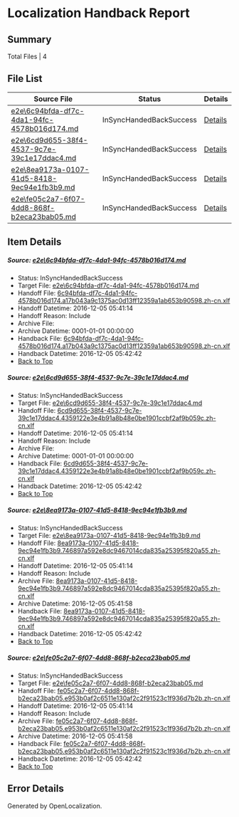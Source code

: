 # <a name='report-top'></a> Localization Handback Report

## Summary
 Total Files | 4

## File List
 Source File | Status | Details 
 ----------- | ------ | ------- 
 [e2e\6c94bfda-df7c-4da1-94fc-4578b016d174.md](https://github.com/OpenLocalizationTestOrg/ol-test0/blob/b7ec49da1438d292e623f0a41afa951d545932ed/e2e/6c94bfda-df7c-4da1-94fc-4578b016d174.md) | InSyncHandedBackSuccess | [Details](#a36c260c67f63920fab24b8d62ffdfb4b100eb7a5)
 [e2e\6cd9d655-38f4-4537-9c7e-39c1e17ddac4.md](https://github.com/OpenLocalizationTestOrg/ol-test0/blob/b7ec49da1438d292e623f0a41afa951d545932ed/e2e/6cd9d655-38f4-4537-9c7e-39c1e17ddac4.md) | InSyncHandedBackSuccess | [Details](#ced51935e557966c00880c799bc2e76643ceaad26)
 [e2e\8ea9173a-0107-41d5-8418-9ec94e1fb3b9.md](https://github.com/OpenLocalizationTestOrg/ol-test0/blob/b7ec49da1438d292e623f0a41afa951d545932ed/e2e/8ea9173a-0107-41d5-8418-9ec94e1fb3b9.md) | InSyncHandedBackSuccess | [Details](#668214cc5b652a09abfd7be8ef74758f059b282d7)
 [e2e\fe05c2a7-6f07-4dd8-868f-b2eca23bab05.md](https://github.com/OpenLocalizationTestOrg/ol-test0/blob/b7ec49da1438d292e623f0a41afa951d545932ed/e2e/fe05c2a7-6f07-4dd8-868f-b2eca23bab05.md) | InSyncHandedBackSuccess | [Details](#efd83e92c9525360c9b39fa9805c6e33eb07bf5d12)

## Item Details
##### <a name='a36c260c67f63920fab24b8d62ffdfb4b100eb7a5'></a> Source: [e2e\6c94bfda-df7c-4da1-94fc-4578b016d174.md](https://github.com/OpenLocalizationTestOrg/ol-test0/blob/b7ec49da1438d292e623f0a41afa951d545932ed/e2e/6c94bfda-df7c-4da1-94fc-4578b016d174.md)
* Status: InSyncHandedBackSuccess
* Target File: [e2e\6c94bfda-df7c-4da1-94fc-4578b016d174.md](https://github.com/OpenLocalizationTestOrg/ol-test0-zhcn/blob/79c3ad7831516cf2bb92bb2ac7a0b6f800509385/e2e/6c94bfda-df7c-4da1-94fc-4578b016d174.md)
* Handoff File: [6c94bfda-df7c-4da1-94fc-4578b016d174.a17b043a9c1375ac0d13ff12359a1ab653b90598.zh-cn.xlf](https://github.com/OpenLocalizationTestOrg/ol-test0-handoff/blob/8386e60e831bec575334d9f9e59f258caa063116/ol-handoff/OpenLocalizationTestOrg/ol-test0-zhcn/shujia/ht/6c94bfda-df7c-4da1-94fc-4578b016d174.a17b043a9c1375ac0d13ff12359a1ab653b90598.zh-cn.xlf)
* Handoff Datetime: 2016-12-05 05:41:14
* Handoff Reason: Include
* Archive File: 
* Archive Datetime: 0001-01-01 00:00:00
* Handback File: [6c94bfda-df7c-4da1-94fc-4578b016d174.a17b043a9c1375ac0d13ff12359a1ab653b90598.zh-cn.xlf](https://github.com/OpenLocalizationTestOrg/ol-test0-handback/blob/0ebac21d0e0262f728221a8fff4eb1c28d6409dd/ol-handback/OpenLocalizationTestOrg/ol-test0-zhcn/shujia/ht/6c94bfda-df7c-4da1-94fc-4578b016d174.a17b043a9c1375ac0d13ff12359a1ab653b90598.zh-cn.xlf)
* Handback Datetime: 2016-12-05 05:42:42
* [Back to Top](#report-top)

##### <a name='ced51935e557966c00880c799bc2e76643ceaad26'></a> Source: [e2e\6cd9d655-38f4-4537-9c7e-39c1e17ddac4.md](https://github.com/OpenLocalizationTestOrg/ol-test0/blob/b7ec49da1438d292e623f0a41afa951d545932ed/e2e/6cd9d655-38f4-4537-9c7e-39c1e17ddac4.md)
* Status: InSyncHandedBackSuccess
* Target File: [e2e\6cd9d655-38f4-4537-9c7e-39c1e17ddac4.md](https://github.com/OpenLocalizationTestOrg/ol-test0-zhcn/blob/79c3ad7831516cf2bb92bb2ac7a0b6f800509385/e2e/6cd9d655-38f4-4537-9c7e-39c1e17ddac4.md)
* Handoff File: [6cd9d655-38f4-4537-9c7e-39c1e17ddac4.4359122e3e4b91a8b48e0be1901ccbf2af9b059c.zh-cn.xlf](https://github.com/OpenLocalizationTestOrg/ol-test0-handoff/blob/8386e60e831bec575334d9f9e59f258caa063116/ol-handoff/OpenLocalizationTestOrg/ol-test0-zhcn/shujia/ht/6cd9d655-38f4-4537-9c7e-39c1e17ddac4.4359122e3e4b91a8b48e0be1901ccbf2af9b059c.zh-cn.xlf)
* Handoff Datetime: 2016-12-05 05:41:14
* Handoff Reason: Include
* Archive File: 
* Archive Datetime: 0001-01-01 00:00:00
* Handback File: [6cd9d655-38f4-4537-9c7e-39c1e17ddac4.4359122e3e4b91a8b48e0be1901ccbf2af9b059c.zh-cn.xlf](https://github.com/OpenLocalizationTestOrg/ol-test0-handback/blob/0ebac21d0e0262f728221a8fff4eb1c28d6409dd/ol-handback/OpenLocalizationTestOrg/ol-test0-zhcn/shujia/ht/6cd9d655-38f4-4537-9c7e-39c1e17ddac4.4359122e3e4b91a8b48e0be1901ccbf2af9b059c.zh-cn.xlf)
* Handback Datetime: 2016-12-05 05:42:42
* [Back to Top](#report-top)

##### <a name='668214cc5b652a09abfd7be8ef74758f059b282d7'></a> Source: [e2e\8ea9173a-0107-41d5-8418-9ec94e1fb3b9.md](https://github.com/OpenLocalizationTestOrg/ol-test0/blob/b7ec49da1438d292e623f0a41afa951d545932ed/e2e/8ea9173a-0107-41d5-8418-9ec94e1fb3b9.md)
* Status: InSyncHandedBackSuccess
* Target File: [e2e\8ea9173a-0107-41d5-8418-9ec94e1fb3b9.md](https://github.com/OpenLocalizationTestOrg/ol-test0-zhcn/blob/79c3ad7831516cf2bb92bb2ac7a0b6f800509385/e2e/8ea9173a-0107-41d5-8418-9ec94e1fb3b9.md)
* Handoff File: [8ea9173a-0107-41d5-8418-9ec94e1fb3b9.746897a592e8dc9467014cda835a25395f820a55.zh-cn.xlf](https://github.com/OpenLocalizationTestOrg/ol-test0-handoff/blob/8386e60e831bec575334d9f9e59f258caa063116/ol-handoff/OpenLocalizationTestOrg/ol-test0-zhcn/shujia/ht/8ea9173a-0107-41d5-8418-9ec94e1fb3b9.746897a592e8dc9467014cda835a25395f820a55.zh-cn.xlf)
* Handoff Datetime: 2016-12-05 05:41:14
* Handoff Reason: Include
* Archive File: [8ea9173a-0107-41d5-8418-9ec94e1fb3b9.746897a592e8dc9467014cda835a25395f820a55.zh-cn.xlf](https://github.com/OpenLocalizationTestOrg/ol-test0-handoff/blob/540ad215d9a27f1e07053ea81f57372a6c732d28/ol-archive/OpenLocalizationTestOrg/ol-test0-zhcn/shujia/ht/8ea9173a-0107-41d5-8418-9ec94e1fb3b9.746897a592e8dc9467014cda835a25395f820a55.zh-cn.xlf)
* Archive Datetime: 2016-12-05 05:41:58
* Handback File: [8ea9173a-0107-41d5-8418-9ec94e1fb3b9.746897a592e8dc9467014cda835a25395f820a55.zh-cn.xlf](https://github.com/OpenLocalizationTestOrg/ol-test0-handback/blob/0ebac21d0e0262f728221a8fff4eb1c28d6409dd/ol-handback/OpenLocalizationTestOrg/ol-test0-zhcn/shujia/ht/8ea9173a-0107-41d5-8418-9ec94e1fb3b9.746897a592e8dc9467014cda835a25395f820a55.zh-cn.xlf)
* Handback Datetime: 2016-12-05 05:42:42
* [Back to Top](#report-top)

##### <a name='efd83e92c9525360c9b39fa9805c6e33eb07bf5d12'></a> Source: [e2e\fe05c2a7-6f07-4dd8-868f-b2eca23bab05.md](https://github.com/OpenLocalizationTestOrg/ol-test0/blob/b7ec49da1438d292e623f0a41afa951d545932ed/e2e/fe05c2a7-6f07-4dd8-868f-b2eca23bab05.md)
* Status: InSyncHandedBackSuccess
* Target File: [e2e\fe05c2a7-6f07-4dd8-868f-b2eca23bab05.md](https://github.com/OpenLocalizationTestOrg/ol-test0-zhcn/blob/79c3ad7831516cf2bb92bb2ac7a0b6f800509385/e2e/fe05c2a7-6f07-4dd8-868f-b2eca23bab05.md)
* Handoff File: [fe05c2a7-6f07-4dd8-868f-b2eca23bab05.e953b0af2c6511e130af2c2f91523c1f936d7b2b.zh-cn.xlf](https://github.com/OpenLocalizationTestOrg/ol-test0-handoff/blob/8386e60e831bec575334d9f9e59f258caa063116/ol-handoff/OpenLocalizationTestOrg/ol-test0-zhcn/shujia/ht/fe05c2a7-6f07-4dd8-868f-b2eca23bab05.e953b0af2c6511e130af2c2f91523c1f936d7b2b.zh-cn.xlf)
* Handoff Datetime: 2016-12-05 05:41:14
* Handoff Reason: Include
* Archive File: [fe05c2a7-6f07-4dd8-868f-b2eca23bab05.e953b0af2c6511e130af2c2f91523c1f936d7b2b.zh-cn.xlf](https://github.com/OpenLocalizationTestOrg/ol-test0-handoff/blob/540ad215d9a27f1e07053ea81f57372a6c732d28/ol-archive/OpenLocalizationTestOrg/ol-test0-zhcn/shujia/ht/fe05c2a7-6f07-4dd8-868f-b2eca23bab05.e953b0af2c6511e130af2c2f91523c1f936d7b2b.zh-cn.xlf)
* Archive Datetime: 2016-12-05 05:41:58
* Handback File: [fe05c2a7-6f07-4dd8-868f-b2eca23bab05.e953b0af2c6511e130af2c2f91523c1f936d7b2b.zh-cn.xlf](https://github.com/OpenLocalizationTestOrg/ol-test0-handback/blob/0ebac21d0e0262f728221a8fff4eb1c28d6409dd/ol-handback/OpenLocalizationTestOrg/ol-test0-zhcn/shujia/ht/fe05c2a7-6f07-4dd8-868f-b2eca23bab05.e953b0af2c6511e130af2c2f91523c1f936d7b2b.zh-cn.xlf)
* Handback Datetime: 2016-12-05 05:42:42
* [Back to Top](#report-top)


## Error Details

Generated by OpenLocalization.
